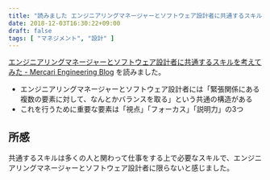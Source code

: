 ```yaml
---
title: "読みました エンジニアリングマネージャーとソフトウェア設計者に共通するスキルを考えてみた"
date: 2018-12-03T16:30:22+09:00
draft: false
tags: [ "マネジメント", "設計" ]
---
```


[エンジニアリングマネージャーとソフトウェア設計者に共通するスキルを考えてみた - Mercari Engineering Blog](https://tech.mercari.com/entry/2018/12/02/000000) を読みました。

- エンジニアリングマネージャーとソフトウェア設計者には「緊張関係にある複数の要素に対して、なんとかバランスを取る」という共通の構造がある
- これを行うために重要な要素は「視点」「フォーカス」「説明力」の3つ

## 所感

共通するスキルは多くの人と関わって仕事をする上で必要なスキルで、エンジニアリングマネージャーとソフトウェア設計者に限らないと感じました。